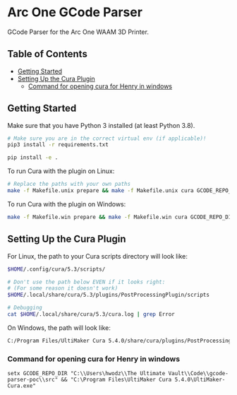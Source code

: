 # Arc One GCode Parser <!-- omit in toc -->

GCode Parser for the Arc One WAAM 3D Printer.

## Table of Contents <!-- omit in toc -->

- [Getting Started](#getting-started)
- [Setting Up the Cura Plugin](#setting-up-the-cura-plugin)
  - [Command for opening cura for Henry in windows](#command-for-opening-cura-for-henry-in-windows)

## Getting Started

Make sure that you have Python 3 installed (at least Python 3.8).

```bash
# Make sure you are in the correct virtual env (if applicable)!
pip3 install -r requirements.txt

pip install -e .
```

To run Cura with the plugin on Linux:

```bash
# Replace the paths with your own paths
make -f Makefile.unix prepare && make -f Makefile.unix cura GCODE_REPO_DIR=${HOME}/Coding/arc_one/gcode-parser-poc/src ULTIMAKER_EXE=${HOME}/Desktop/UltiMaker-Cura-5.3.1-linux-modern.AppImage
```

To run Cura with the plugin on Windows:

```bash
make -f Makefile.win prepare && make -f Makefile.win cura GCODE_REPO_DIR="C:\\Users\hwodz\\The Ultimate Vault\\Code\\gcode-parser-poc\\src" ULTIMAKER_EXE="C:\Program Files\UltiMaker Cura 5.4.0\UltiMaker-Cura.exe"
```

## Setting Up the Cura Plugin

For Linux, the path to your Cura scripts directory will look like:

```bash
$HOME/.config/cura/5.3/scripts/

# Don't use the path below EVEN if it looks right:
# (For some reason it doesn't work)
$HOME/.local/share/cura/5.3/plugins/PostProcessingPlugin/scripts

# Debugging
cat $HOME/.local/share/cura/5.3/cura.log | grep Error
```

On Windows, the path will look like:

```bash
C:/Program Files/UltiMaker Cura 5.4.0/share/cura/plugins/PostProcessingPlugin/scripts/Micer.py
```

### Command for opening cura for Henry in windows

```
setx GCODE_REPO_DIR "C:\\Users\hwodz\\The Ultimate Vault\\Code\\gcode-parser-poc\\src" && "C:\Program Files\UltiMaker Cura 5.4.0\UltiMaker-Cura.exe"
```
